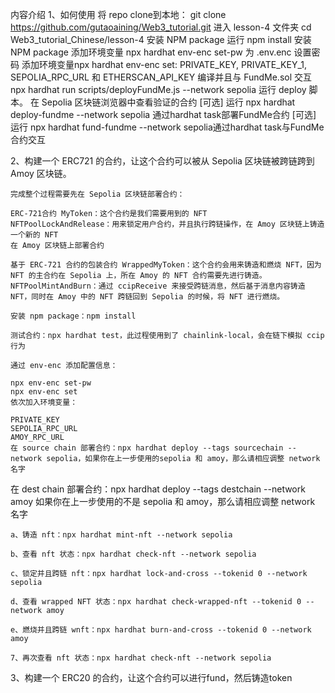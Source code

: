 内容介绍
1、如何使用
    将 repo clone到本地： git clone https://github.com/gutaoaining/Web3_tutorial.git
    进入 lesson-4 文件夹 cd Web3_tutorial_Chinese/lesson-4
    安装 NPM package
    运行 npm install 安装 NPM package
    添加环境变量
    npx hardhat env-enc set-pw 为 .env.enc 设置密码
    添加环境变量npx hardhat env-enc set: PRIVATE_KEY, PRIVATE_KEY_1, SEPOLIA_RPC_URL 和 ETHERSCAN_API_KEY
    编译并且与 FundMe.sol 交互
    npx hardhat run scripts/deployFundMe.js --network sepolia 运行 deploy 脚本。
    在 Sepolia 区块链浏览器中查看验证的合约
    [可选] 运行 npx hardhat deploy-fundme --network sepolia 通过hardhat task部署FundMe合约
    [可选] 运行 npx hardhat fund-fundme --network sepolia通过hardhat task与FundMe合约交互


2、构建一个 ERC721 的合约，让这个合约可以被从 Sepolia 区块链被跨链跨到 Amoy 区块链。

    完成整个过程需要先在 Sepolia 区块链部署合约：

    ERC-721合约 MyToken：这个合约是我们需要用到的 NFT
    NFTPoolLockAndRelease：用来锁定用户合约，并且执行跨链操作，在 Amoy 区块链上铸造一个新的 NFT
    在 Amoy 区块链上部署合约

    基于 ERC-721 合约的包装合约 WrappedMyToken：这个合约会用来铸造和燃烧 NFT，因为 NFT 的主合约在 Sepolia 上，所在 Amoy 的 NFT 合约需要先进行铸造。
    NFTPoolMintAndBurn：通过 ccipReceive 来接受跨链消息，然后基于消息内容铸造 NFT，同时在 Amoy 中的 NFT 跨链回到 Sepolia 的时候，将 NFT 进行燃烧。

    安装 npm package：npm install

    测试合约：npx hardhat test，此过程使用到了 chainlink-local，会在链下模拟 ccip 行为

    通过 env-enc 添加配置信息：

    npx env-enc set-pw
    npx env-enc set
    依次加入环境变量：

    PRIVATE_KEY
    SEPOLIA_RPC_URL
    AMOY_RPC_URL
    在 source chain 部署合约：npx hardhat deploy --tags sourcechain --network sepolia，如果你在上一步使用的sepolia 和 amoy，那么请相应调整 network 名字

在 dest chain 部署合约：npx hardhat deploy --tags destchain --network amoy 如果你在上一步使用的不是 sepolia 和 amoy，那么请相应调整 network 名字

    a、铸造 nft：npx hardhat mint-nft --network sepolia

    b、查看 nft 状态：npx hardhat check-nft --network sepolia

    c、锁定并且跨链 nft：npx hardhat lock-and-cross --tokenid 0 --network sepolia

    d、查看 wrapped NFT 状态：npx hardhat check-wrapped-nft --tokenid 0 --network amoy

    e、燃烧并且跨链 wnft：npx hardhat burn-and-cross --tokenid 0 --network amoy

    7、再次查看 nft 状态：npx hardhat check-nft --network sepolia

3、构建一个 ERC20 的合约，让这个合约可以进行fund，然后铸造token